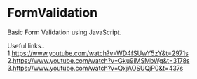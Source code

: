 # FormValidation
Basic Form Validation using JavaScript.

Useful links..  
1.https://www.youtube.com/watch?v=WD4fSUwY5zY&t=2971s  
2.https://www.youtube.com/watch?v=Gku9iMSMbWg&t=3178s  
3.https://www.youtube.com/watch?v=QxjAOSUQjP0&t=437s  
